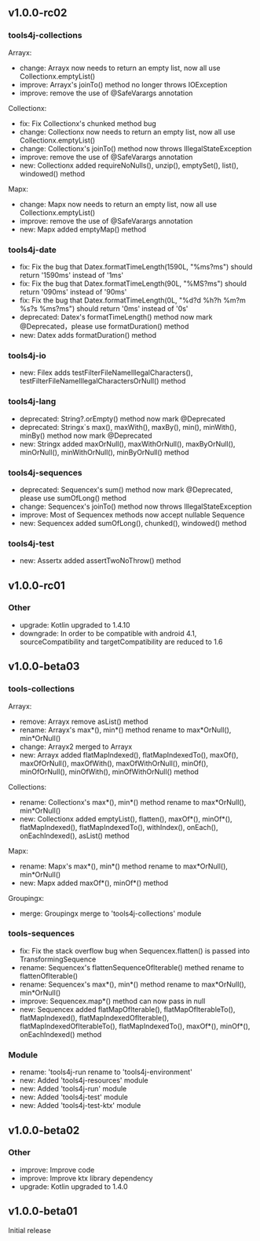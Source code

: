 ## v1.0.0-rc02

### tools4j-collections

Arrayx:
* change: Arrayx now needs to return an empty list, now all use Collectionx.emptyList()
* improve: Arrayx's joinTo() method no longer throws IOException
* improve: remove the use of @SafeVarargs annotation

Collectionx:
* fix: Fix Collectionx's chunked method bug
* change: Collectionx now needs to return an empty list, now all use Collectionx.emptyList()
* change: Collectionx's joinTo() method now throws IllegalStateException
* improve: remove the use of @SafeVarargs annotation
* new: Collectionx added requireNoNulls(), unzip(), emptySet(), list(), windowed() method

Mapx:
* change: Mapx now needs to return an empty list, now all use Collectionx.emptyList()
* improve: remove the use of @SafeVarargs annotation
* new: Mapx added emptyMap() method

### tools4j-date
* fix: Fix the bug that Datex.formatTimeLength(1590L, "%ms?ms") should return '1590ms' instead of '1ms'
* fix: Fix the bug that Datex.formatTimeLength(90L, "%MS?ms") should return '090ms' instead of '90ms'
* fix: Fix the bug that Datex.formatTimeLength(0L, "%d?d %h?h %m?m %s?s %ms?ms") should return '0ms' instead of '0s'
* deprecated: Datex's formatTimeLength() method now mark @Deprecated，please use formatDuration() method
* new: Datex adds formatDuration() method

### tools4j-io
* new: Filex adds testFilterFileNameIllegalCharacters(), testFilterFileNameIllegalCharactersOrNull() method

### tools4j-lang
* deprecated: String?.orEmpty() method now mark @Deprecated
* deprecated: Stringx`s max(), maxWith(), maxBy(), min(), minWith(), minBy() method now mark @Deprecated
* new: Stringx added maxOrNull(), maxWithOrNull(), maxByOrNull(), minOrNull(), minWithOrNull(), minByOrNull() method

### tools4j-sequences
* deprecated: Sequencex's sum() method now mark @Deprecated, please use sumOfLong() method
* change: Sequencex's joinTo() method now throws IllegalStateException
* improve: Most of Sequencex methods now accept nullable Sequence
* new: Sequencex added sumOfLong(), chunked(), windowed() method

### tools4j-test
* new: Assertx added assertTwoNoThrow() method


## v1.0.0-rc01

### Other
* upgrade: Kotlin upgraded to 1.4.10
* downgrade: In order to be compatible with android 4.1, sourceCompatibility and targetCompatibility are reduced to 1.6


## v1.0.0-beta03

### tools-collections

Arrayx:
* remove: Arrayx remove asList() method
* rename: Arrayx's max\*(), min\*() method rename to max\*OrNull(), min\*OrNull()
* change: Arrayx2 merged to Arrayx
* new: Arrayx added flatMapIndexed(), flatMapIndexedTo(), maxOf(), maxOfOrNull(), maxOfWith(), maxOfWithOrNull(), minOf(), minOfOrNull(), minOfWith(), minOfWithOrNull() method

Collections:
* rename: Collectionx's max\*(), min\*() method rename to max\*OrNull(), min\*OrNull()
* new: Collectionx added emptyList(), flatten(), maxOf\*(), minOf\*(), flatMapIndexed(), flatMapIndexedTo(), withIndex(), onEach(), onEachIndexed(), asList() method

Mapx:
* rename: Mapx's max\*(), min\*() method rename to max\*OrNull(), min\*OrNull()
* new: Mapx added maxOf\*(), minOf\*() method

Groupingx:
* merge: Groupingx merge to 'tools4j-collections' module


### tools-sequences
* fix: Fix the stack overflow bug when Sequencex.flatten() is passed into TransformingSequence
* rename: Sequencex's flattenSequenceOfIterable() methed rename to flattenOfIterable()
* rename: Sequencex's max\*(), min\*() method rename to max\*OrNull(), min\*OrNull()
* improve: Sequencex.map\*() method can now pass in null
* new: Sequencex added flatMapOfIterable(), flatMapOfIterableTo(), flatMapIndexed(), flatMapIndexedOfIterable(), flatMapIndexedOfIterableTo(), flatMapIndexedTo(), maxOf\*(), minOf\*(), onEachIndexed() method

### Module
* rename: 'tools4j-run rename to 'tools4j-environment'
* new: Added 'tools4j-resources' module
* new: Added 'tools4j-run' module
* new: Added 'tools4j-test' module
* new: Added 'tools4j-test-ktx' module


## v1.0.0-beta02

### Other
* improve: Improve code
* improve: Improve ktx library dependency
* upgrade: Kotlin upgraded to 1.4.0


## v1.0.0-beta01
Initial release